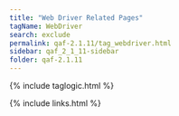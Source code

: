 ```yaml
---
title: "Web Driver Related Pages"
tagName: WebDriver
search: exclude
permalink: qaf-2.1.11/tag_webdriver.html
sidebar: qaf_2_1_11-sidebar
folder: qaf-2.1.11
---
```

{% include taglogic.html %}

{% include links.html %}
